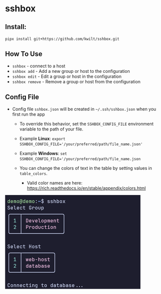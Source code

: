 # sshbox

## Install:
`pipx install git+https://github.com/kwilt/sshbox.git`

## How To Use
- `sshbox` - connect to a host
- `sshbox add` - Add a new group or host to the configuration
- `sshbox edit` - Edit a group or host in the configuration
- `sshbox remove` - Remove a group or host from the configuration

## Config File

- Config file `sshbox.json` will be created in `~/.ssh/sshbox.json` when you first run the app
  - To override this behavior, set the `SSHBOX_CONFIG_FILE` environment variable to the path of your file.

  - Example **Linux**: `export SSHBOX_CONFIG_FILE='/your/preferred/path/file_name.json'`
  - Example **Windows**: `set SSHBOX_CONFIG_FILE='/your/preferred/path/file_name.json`

  - You can change the colors of text in the table by setting values in `table_colors`.
    - Valid color names are here: https://rich.readthedocs.io/en/stable/appendix/colors.html

![sshbox screenshot](image.png)